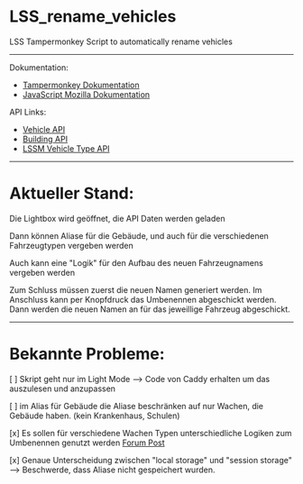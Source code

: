 # LSS_rename_vehicles
LSS Tampermonkey Script to automatically rename vehicles

---

Dokumentation: 
- [Tampermonkey Dokumentation](https://www.tampermonkey.net/documentation.php)
- [JavaScript Mozilla Dokumentation](https://developer.mozilla.org/de/docs/Web/JavaScript)

API Links: 
- [Vehicle API](https://www.leitstellenspiel.de/api/vehicles)
- [Building API](https://www.leitstellenspiel.de/api/buildings)
- [LSSM Vehicle Type API](https://api.lss-manager.de/de_DE/vehicles)

---

# Aktueller Stand:
Die Lightbox wird geöffnet, die API Daten werden geladen

Dann können Aliase für die Gebäude, und auch für die verschiedenen Fahrzeugtypen vergeben werden

Auch kann eine "Logik" für den Aufbau des neuen Fahrzeugnamens vergeben werden

Zum Schluss müssen zuerst die neuen Namen generiert werden. Im Anschluss kann per Knopfdruck das Umbenennen abgeschickt werden. Dann werden die neuen Namen an für das jeweillige Fahrzeug abgeschickt. 

---

# Bekannte Probleme:

[ ] Skript geht nur im Light Mode --> Code von Caddy erhalten um das auszulesen und anzupassen

[ ] im Alias für Gebäude die Aliase beschränken auf nur Wachen, die Gebäude haben. (kein Krankenhaus, Schulen)

[x] Es sollen für verschiedene Wachen Typen unterschiedliche Logiken zum Umbenennen genutzt werden [Forum Post](https://forum.leitstellenspiel.de/index.php?thread/10810-scriptwusch-fahrzeugumbenennungsscript/&postID=566930#post566930)

[x] Genaue Unterscheidung zwischen "local storage" und "session storage" --> Beschwerde, dass Aliase nicht gespeichert wurden. 